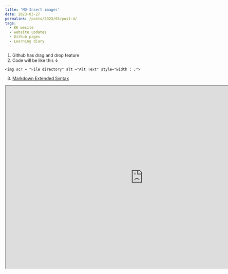 ```yaml
---
title: 'MD-Insert images'
date: 2023-03-27
permalink: /posts/2023/03/post-4/
tags:
  - KK wesite
  - website updates
  - Github pages
  - Learning diary
---
```

1. Github has drag and drop feature
2. Code will be like this ↓
```
<img scr = "File directory" alt ="Alt Text" style="width : ;">
```
3. [Markdown Extended Syntax](https://www.markdownguide.org/extended-syntax/)

[<iframe src="https://www.google.com/maps/embed?pb=iMDKDKMJUHVu7FS98" width="900" height="600" style="border:2;" allowfullscreen="" loading="lazy" referrerpolicy="no-referrer-when-downgrade"></iframe>](https://www.google.com/maps/d/u/0/edit?mid=1EbC1qqtuBjNgWy4IR5WZlmUGIMaPrZs&usp=sharing)
